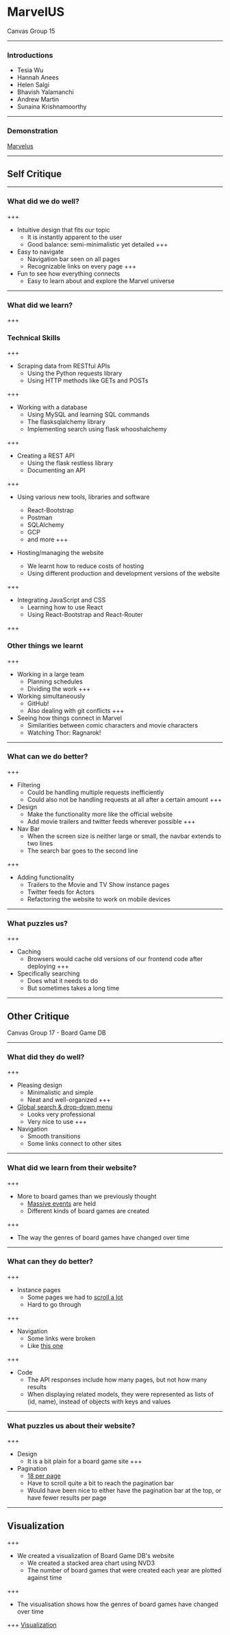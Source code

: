 # MarvelUS 

Canvas Group 15

---

### Introductions

- Tesia Wu
- Hannah Anees
- Helen Salgi
- Bhavish Yalamanchi
- Andrew Martin
- Sunaina Krishnamoorthy


---

### Demonstration

[Marvelus](http://marvelus.me)


---

## Self Critique

---

### What did we do well?

+++
- Intuitive design that fits our topic
  - It is instantly apparent to the user
  - Good balance: semi-minimalistic yet detailed
+++
- Easy to navigate
  - Navigation bar seen on all pages
  - Recognizable links on every page
+++
- Fun to see how everything connects
  - Easy to learn about and explore the Marvel universe  
  
---

### What did we learn?

+++
### Technical Skills
+++

- Scraping data from RESTful APIs
  - Using the Python requests library
  - Using HTTP methods like GETs and POSTs
  
+++
- Working with a database
  - Using MySQL and learning SQL commands
  - The flasksqlalchemy library
  - Implementing search using flask whooshalchemy
  
+++
- Creating a REST API
  - Using the flask restless library
  - Documenting an API

+++
- Using various new tools, libraries and software
  - React-Bootstrap
  - Postman
  - SQLAlchemy
  - GCP
  - and more
+++

- Hosting/managing the website
  - We learnt how to reduce costs of hosting
  - Using different production and development versions of the website

+++

- Integrating JavaScript and CSS
  - Learning how to use React
  - Using React-Bootstrap and React-Router

+++
### Other things we learnt

+++
- Working in a large team
  - Planning schedules
  - Dividing the work
+++
- Working simultaneously
  - GitHub!
  - Also dealing with git conflicts
+++
- Seeing how things connect in Marvel
  - Similarities between comic characters and movie characters
  - Watching Thor: Ragnarok!

---

### What can we do better?
+++
- Filtering
  - Could be handling multiple requests inefficiently
  - Could also not be handling requests at all after a certain amount
+++
- Design
  - Make the functionality more like the official website
  - Add movie trailers and twitter feeds wherever possible
+++
- Nav Bar
  - When the screen size is neither large or small, the navbar extends to two lines
  - The search bar goes to the second line
  
+++
- Adding functionality
  - Trailers to the Movie and TV Show instance pages
  - Twitter feeds for Actors
  - Refactoring the website to work on mobile devices

---

### What puzzles us?
+++
- Caching
  - Browsers would cache old versions of our frontend code after deploying
+++
- Specifically searching
  - Does what it needs to do
  - But sometimes takes a long time

---

## Other Critique

Canvas Group 17 - Board Game DB

---

### What did they do well?

+++
- Pleasing design
  - Minimalistic and simple
  - Neat and well-organized
+++
- [Global search & drop-down menu](http://boardgamedb.me/)
  - Looks very professional
  - Very nice to use
+++
- Navigation
  - Smooth transitions
  - Some links connect to other sites

---

### What did we learn from their website?
+++
- More to board games than we previously thought
  - [Massive events](http://boardgamedb.me/events?per_page=18&sort=name&page=1) are held
  - Different kinds of board games are created

+++
- The way the genres of board games have changed over time

---

### What can they do better?
+++
- Instance pages
  - Some pages we had to [scroll a lot](http://boardgamedb.me/genre/1002)
  - Hard to go through

+++
- Navigation
  - Some links were broken
  - Like [this one](http://boardgamedb.me/boardgamecategory/2726/age-reason)
  
+++
- Code
  - The API responses include how many pages, but not how many results 
  - When displaying related models, they were represented as lists of (id, name), instead of objects with keys and values

---

### What puzzles us about their website?
+++
- Design
  - It is a bit plain for a board game site
+++
- Pagination
  - [18 per page](http://boardgamedb.me/games?per_page=18&sort=name&page=1)
  - Have to scroll quite a bit to reach the pagination bar
  - Would have been nice to either have the pagination bar at the top, or have fewer results per page

---


## Visualization
+++
- We created a visualization of Board Game DB's website
  - We created a stacked area chart using NVD3
  - The number of board games that were created each year are plotted against time

+++
- The visualisation shows how the genres of board games have changed over time

+++
[Visualization](http://marvelus.me/vis)
